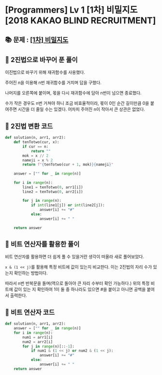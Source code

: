 # [Programmers] Lv 1 [1차] 비밀지도 [2018 KAKAO BLIND RECRUITMENT]

## 📚 문제 : [[1차] 비밀지도](https://school.programmers.co.kr/learn/courses/30/lessons/17681)

## 📖 2진법으로 바꾸어 푼 풀이

이진법으로 바꾸기 위해 재귀함수를 사용했다.

주어진 n을 이용해 n번 재귀함수를 거치며 답을 구했다.

나머지를 오른쪽에 붙이며, 몫을 다시 재귀함수에 담아 n번이 넘으면 종료했다.

수가 작은 경우도 n번 거쳐야 하니 조금 비효율적이라, 몫이 0인 순간 길이만큼 0을 붙여주면 시간을 더 줄일 수는 있겠다. 어차피 주어진 n이 작아서 큰 상관은 없었다.

## 📒 2진법 변환 코드

```python
def solution(n, arr1, arr2):
    def tenTotwo(cur, x):
        if cur == n:
            return ""
        mok = x // 2
        nameji = x % 2
        return f"{tenTotwo(cur + 1, mok)}{nameji}"
    
    answer = ["" for _ in range(n)]
    
    for i in range(n):
        line1 = tenTotwo(0, arr1[i])
        line2 = tenTotwo(0, arr2[i])
        
        for j in range(n):
            if int(line1[j]) or int(line2[j]):
                answer[i] += "#"
            else:
                answer[i] += " "
                
    return answer
```

## 📖 비트 연산자를 활용한 풀이

비트 연산자를 활용하면 더 쉽게 풀 수 있을거란 생각이 떠올라 새로 풀어보았다.

`x & (1 << j)`를 활용해 특정 비트에 값이 있는지 비교한다. 이는 2진법의 자리 수가 있는지 확인하는 방법이다.

따라서 n번 반복문을 돌며(역으로 돌아야 큰 자리 수부터 확인 가능하다.) 위의 특정 비트에 값이 있는 지 확인하여 1이 둘 중 하나라도 있으면 #을 붙이고 아니면 공백을 붙여서 출력한다.

## 📒 비트 연산자 코드

```python
def solution(n, arr1, arr2):
    answer = ["" for _ in range(n)]
    for i in range(n):
        num1 = arr1[i]
        num2 = arr2[i]
        for j in range(n)[::-1]:
            if num1 & (1 << j) or num2 & (1 << j):
                answer[i] += "#"
            else:
                answer[i] += " "
    return answer
```

